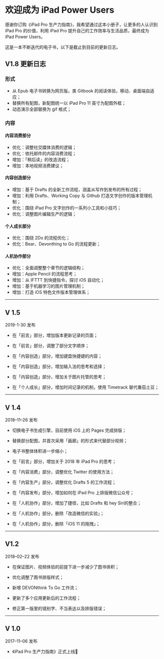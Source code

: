 # 欢迎成为 iPad Power Users 

感谢你订购《iPad Pro 生产力指南》，我希望通过这本小册子，让更多的人认识到 iPad Pro 的价值，利用 iPad Pro  提升自己的工作效率与生活品质，最终成为 iPad Power Users。


这是一本不断迭代的电子书，以下是截止到目前的更新日志。


## V1.8 更新日志


### 形式

 - 从 Epub 电子书转换为网页版，类 Gitbook 的阅读体验，移动、桌面端自适应；
 - 替换所有配图，新配图统一以 iPad Pro 11 英寸为配图外框；
 - 动态演示全部替换为 gif 格式；
 

### 内容

#### 内容消费部分

- 优化：调整社交媒体消费的逻辑；
- 优化：依托邮件的内容消费流程；
- 增加：「稍后读」的改造流程；
- 增加：本地视频消费建议；


#### 内容创造部分


- 增加：基于 Drafts 的全新工作流程，涵盖从写作到发布的所有过程；
- 增加：利用 Drafts、Working Copy 与 Github 打造文字创作的版本管理机制；
- 优化：围绕 iPad Pro 文字创作的一系列小工具和小技巧；
- 优化：调整图片编辑生产的逻辑；

#### 个人成长部分

- 优化：围绕 2Do 的流程优化；
- 优化：Bear、Devonthing to Go 的流程更新；


#### 人机协作部分

- 优化：全面调整整个章节的逻辑结构；
- 增加：Apple Pencil 的流程思考；
- 增加：从 IFTTT 到快捷指令，探讨 iOS 自动化；
- 增加：基于机器学习的图片管理机制；
- 增加：打造 iOS 特色文件版本管理体系；

***

## V 1.5 

2019-1-30 发布

- 在「前言」部分，增加版本更新记录的页面；

- 在「前言」部分，调整了部分文字顺序；

- 在「内容创造」部分，增加键盘快捷键的内容；

- 在「内容创造」部分，增加输入法的思考和选择；

- 在「内容创造」部分，增加关于图片托管的思考；

- 在「个人成长」部分，增加时间记录的机制，使用 Timetrack 替代番茄土豆；

***

## V 1.4 

2018–11–26 发布

- 切换电子书生成引擎，目前使用 iOS 上的 Pages 完成排版；

- 替换部分配图，并首次采用「画廊」的形式来代替部分视频；

- 电子书整体体积进一步缩小；

- 在「前言」部分，增加关于 2018 年 iPad Pro 的思考；

- 在「内容消费」部分，调整优化 Twitter 的使用方法；

- 在「内容生产」部分，调整优化 Drafts 5 的工作流程；

- 在「内容发布」部分，增加如何在 iPad Pro 上排版微信公众号；

- 在「人机协作」部分，增加了捷径，比如 Drafts 和 hey Siri的整合；

- 在「人机协作」部分，删除「改造微信的实验」；

- 在「人机协作」部分，删除「iOS 11 的拖拽」；


***

## V1.2 

2018–02–22 发布

- 在保证图片、视频体验的前提下进一步减少了图书体积；

- 优化调整了图书排版样式；

- 新增 DEVONthink To Go 工作流；

- 更新了多个应用更新后的工作流程；

- 修正第一版里的错别字、不当表达以及排版错误；

***

## V 1.0 

2017–11–06 发布

- 《iPad Pro 生产力指南》正式上线

